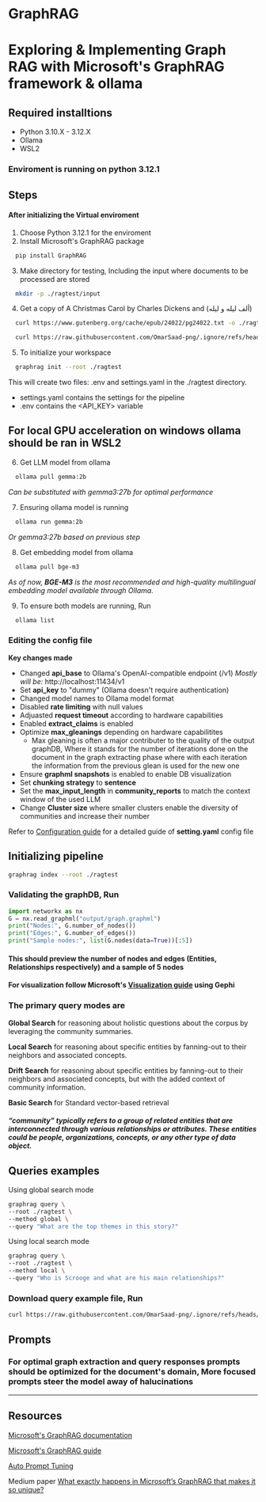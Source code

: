 # GraphRAG
# Exploring & Implementing Graph RAG with Microsoft's GraphRAG framework & ollama

## **Required installtions**
 - Python 3.10.X - 3.12.X
 - Ollama
 - WSL2

### Enviroment is running on **python 3.12.1**


## **Steps**
#### After initializing the Virtual enviroment
  1. Choose Python 3.12.1 for the enviroment
  2. Install Microsoft's GraphRAG package
```Bash
  pip install GraphRAG
  ```
  3. Make directory for testing, Including the input where documents to be processed are stored
```Bash
  mkdir -p ./ragtest/input
  ```
  4. Get a copy of A Christmas Carol by Charles Dickens and (ألف ليله و ليله)
```Bash
  curl https://www.gutenberg.org/cache/epub/24022/pg24022.txt -o ./ragtest/input/En_book.txt

  curl https://raw.githubusercontent.com/OmarSaad-png/.ignore/refs/heads/main/%D8%A3%D9%84%D9%81%20%D9%84%D9%8A%D9%84%D9%87%20%D9%88%20%D9%84%D9%8A%D9%84%D9%87.txt -o ./ragtest/input/Ar_book.txt
  ```
  5. To initialize your workspace
```Bash
  graphrag init --root ./ragtest
  ```
This will create two files: .env and settings.yaml in the ./ragtest directory.
  - settings.yaml contains the settings for the pipeline
  - .env contains the <API_KEY> variable
## For local GPU acceleration on windows ollama should be ran in WSL2
  6. Get LLM model from ollama
```Bash
  ollama pull gemma:2b
  ```
*Can be substituted with gemma3:27b for optimal performance*

  7. Ensuring ollama model is running
```Bash
  ollama run gemma:2b
  ```
*Or gemma3:27b based on previous step*

  8. Get embedding model from ollama
```Bash
  ollama pull bge-m3
```
*As of now, **BGE-M3** is the most recommended and high-quality multilingual embedding model available through Ollama.*

  9. To ensure both models are running, Run
```Bash
  ollama list
```


### **Editing the config file**
  **Key changes made**

- Changed **api_base** to Ollama's OpenAI-compatible endpoint (/v1) *Mostly will be:* http://localhost:11434/v1
- Set **api_key** to "dummy" (Ollama doesn't require authentication)
- Changed model names to Ollama model format
- Disabled **rate limiting** with null values
- Adjuasted **request timeout** according to hardware capabilities
- Enabled **extract_claims** is enabled
- Optimize **max_gleanings** depending on hardware capabilitites
  - Max gleaning is often a major contributer to the quality of the output graphDB, Where it stands for the number of iterations done on the document in the graph extracting phase where with each iteration the information from the previous glean is used for the new one
- Ensure **graphml snapshots** is enabled to enable DB visualization
- Set **chunking strategy** to **sentence**
- Set the **max_input_length** in **community_reports** to match the context window of the used LLM
- Change **Cluster size** where smaller clusters enable the diversity of communities and increase their number

Refer to [Configuration guide](https://microsoft.github.io/graphrag/config/yaml/) for a detailed guide of **setting.yaml** config file

## Initializing pipeline
```Bash
graphrag index --root ./ragtest
```
### Validating the graphDB, Run
```Python
import networkx as nx
G = nx.read_graphml("output/graph.graphml")
print("Nodes:", G.number_of_nodes())
print("Edges:", G.number_of_edges())
print("Sample nodes:", list(G.nodes(data=True))[:5])
```
#### This should preview the number of **nodes** and **edges** (Entities, Relationships respectively) and a sample of 5 nodes
#### For visualization follow Microsoft's [Visualization guide](https://microsoft.github.io/graphrag/visualization_guide/) using Gephi


### **The primary query modes are**

**Global Search** for reasoning about holistic questions about the corpus by leveraging the community summaries.

**Local Search** for reasoning about specific entities by fanning-out to their neighbors and associated concepts.

**Drift Search** for reasoning about specific entities by fanning-out to their neighbors and associated concepts, but with the added context of community information.

**Basic Search** for Standard vector-based retrieval

#### *“community” typically refers to a group of related entities that are interconnected through various relationships or attributes. These entities could be people, organizations, concepts, or any other type of data object.*

## Queries examples
Using global search mode
```Bash
graphrag query \
--root ./ragtest \
--method global \
--query "What are the top themes in this story?"
```

Using local search mode
```Bash
graphrag query \
--root ./ragtest \
--method local \
--query "Who is Scrooge and what are his main relationships?"
```
### Download query example file, Run
```Bash
curl https://raw.githubusercontent.com/OmarSaad-png/.ignore/refs/heads/main/Example_Queries.txt -o ./ragtest/input/Example_Queries.txt
```
## Prompts
### For optimal graph extraction and query responses prompts should be optimized for the document's domain, More focused prompts steer the model away of halucinations

___

## Resources
  [Microsoft's GraphRAG documentation](https://microsoft.github.io/graphrag/)

  [Microsoft's GraphRAG guide](https://microsoft.github.io/graphrag/get_started/)

  [Auto Prompt Tuning](https://microsoft.github.io/graphrag/prompt_tuning/auto_prompt_tuning/)

  Medium paper [What exactly happens in Microsoft’s GraphRAG that makes it so unique?](https://medium.com/@divi.pothukuchi/what-exactly-happens-in-microsofts-graphrag-that-makes-it-so-unique-13ca7d93acf0)
    
